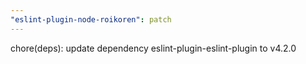 ```yaml
---
"eslint-plugin-node-roikoren": patch
---
```


chore(deps): update dependency eslint-plugin-eslint-plugin to v4.2.0
